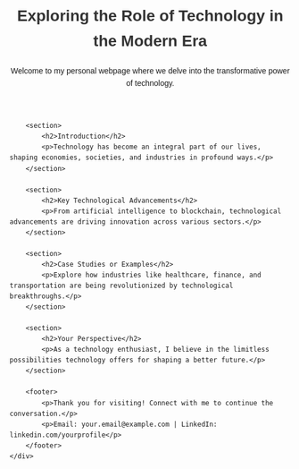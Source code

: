 <!DOCTYPE html>
<html lang="en">
<head>
    <meta charset="UTF-8">
    <meta name="viewport" content="width=device-width, initial-scale=1.0">
    <title>Exploring the Role of Technology in the Modern Era</title>
    <style>
        body {
            font-family: Arial, sans-serif;
            line-height: 1.6;
            margin: 20px;
        }
        h1, h2, h3 {
            color: #333;
        }
        p {
            margin-bottom: 10px;
        }
        .container {
            max-width: 800px;
            margin: auto;
        }
    </style>
</head>
<body>
    <div class="container">
        <header>
            <h1>Exploring the Role of Technology in the Modern Era</h1>
            <p>Welcome to my personal webpage where we delve into the transformative power of technology.</p>
        </header>
        
        <section>
            <h2>Introduction</h2>
            <p>Technology has become an integral part of our lives, shaping economies, societies, and industries in profound ways.</p>
        </section>
        
        <section>
            <h2>Key Technological Advancements</h2>
            <p>From artificial intelligence to blockchain, technological advancements are driving innovation across various sectors.</p>
        </section>
        
        <section>
            <h2>Case Studies or Examples</h2>
            <p>Explore how industries like healthcare, finance, and transportation are being revolutionized by technological breakthroughs.</p>
        </section>
        
        <section>
            <h2>Your Perspective</h2>
            <p>As a technology enthusiast, I believe in the limitless possibilities technology offers for shaping a better future.</p>
        </section>
        
        <footer>
            <p>Thank you for visiting! Connect with me to continue the conversation.</p>
            <p>Email: your.email@example.com | LinkedIn: linkedin.com/yourprofile</p>
        </footer>
    </div>
</body>
</html>

